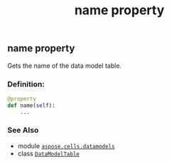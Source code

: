 ﻿---
title: name property
second_title: Aspose.Cells for Python via .NET API References
description: 
type: docs
weight: 50
url: /aspose.cells.datamodels/datamodeltable/name/
is_root: false
---

## name property


Gets the name of the data model table.
### Definition:
```python
@property
def name(self):
    ...
```

### See Also
* module [`aspose.cells.datamodels`](../../)
* class [`DataModelTable`](/cells/python-net/aspose.cells.datamodels/datamodeltable)
